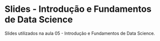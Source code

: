 # Slides - Introdução e Fundamentos de Data Science
Slides utilizados na aula 05 - Introdução e Fundamentos de Data Science.